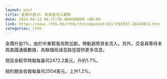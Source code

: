 ```yaml
---
layout: post
title: 金價升逾1%　有資金流入避險
date: 2024-08-13 06:17:56.000000000 +08:00
link: https://news.rthk.hk/rthk/ch/component/k2/1765937-20240813.htm
categories: rthk
---
```


金價升逾1%，由於中東緊張局勢加劇，帶動避險資金流入。另外，交易員等待本周美國通脹數據，為聯儲局減息路徑提供更多信息。

現貨金較早時報每盎司2472.2美元，升約1.7%。

紐約期金收報每盎司2504美元，上升1.2%。
